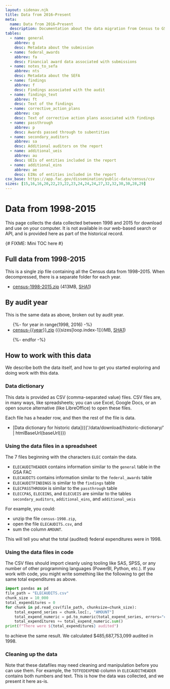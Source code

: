 ```yaml
---
layout: sidenav.njk
title: Data from 2016–Present
meta:
  name: Data from 2016–Present
  description: Documentation about the data migration from Census to GSA.
tables:
  - name: general
    abbrev: g
    desc: Metadata about the submission
  - name: federal_awards
    abbrev: fa
    desc: Financial award data associated with submissions
  - name: notes_to_sefa
    abbrev: nts
    desc: Metadata about the SEFA
  - name: findings
    abbrev: f
    desc: Findings associated with the audit
  - name: findings_text
    abbrev: ft
    desc: Text of the findings
  - name: corrective_action_plans
    abbrev: cap
    desc: Text of corrective action plans associated with findings
  - name: passthrough
    abbrev: p
    desc: Awards passed through to subentities
  - name: secondary_auditors
    abbrev: sa
    desc: Additional auditors on the report
  - name: additional_ueis
    abbrev: au
    desc: UEIs of entities included in the report
  - name: additional_eins
    abbrev: ae
    desc: EINs of entities included in the report
csv_base: https://app.fac.gov/dissemination/public-data/census/csv
sizes: [15,16,16,20,22,23,22,23,24,24,24,27,32,32,30,30,28,29]
---
```


# Data from 1998-2015

This page collects the data collected between 1998 and 2015 for download and use on your computer. It is not available in our web-based search or API, and is provided here as part of the historical record.

{#
FIXME: Mini TOC here
#}

## Full data from 1998-2015

This is a single zip file containing all the Census data from 1998–2015. When decompressed, there is a separate folder for each year.

* [census-1998-2015.zip]({{csv_base}}/census-1998-2015.zip)  (413MB, [SHA1]({{csv_base}}/census-1998-2015.sha1))

## By audit year

This is the same data as above, broken out by audit year. 

<ul>
{%- for year in range(1998, 2016) -%}
  <li><a href="{{csv_base}}/census-{{year}}.zip">census-{{year}}.zip</a> ({{sizes[loop.index-1]}}MB, <a href="{{csv_base}}/census-{{year}}.sha1">SHA1</a>)</li>
  
{%- endfor -%}
</ul>


## How to work with this data

We describe both the data itself, and how to get you started exploring and doing work with this data. 

### Data dictionary

This data is provided as CSV (comma-separated value) files. CSV files are, in many ways, like spreadsheets; you can use Excel, Google Docs, or an open source alternative (like LibreOffice) to open these files. 

Each file has a header row, and then the rest of the file is data. 

* [Data dictionary for historic data]({{'/data/download/historic-dictionary/' | htmlBaseUrl(baseUrl)}})

### Using the data files in a spreadsheet

The 7 files beginning with the characters `ELEC` contain the data. 

* `ELECAUDITHEADER` contains information similar to the `general` table in the GSA FAC
* `ELECAUDITS` contains information similar to the `federal_awards` table
* `ELECAUDITFINDINGS` is similar to the `findings` table
* `ELECPASSTHROUGH` is similar to the `passthrough` table
* `ELECCPAS`, `ELECEINS`, and `ELECUEIS` are similar to the tables `secondary_auditors`, `additional_eins`, and `additional_ueis`  

For example, you could:

* unzip the file `census-1998.zip`, 
* open the file `ELECAUDITS.csv`, and 
* sum the column `AMOUNT`. 

This will tell you what the total (audited) federal expenditures were in 1998. 

### Using the data files in code

The CSV files should import cleanly using tooling like SAS, SPSS, or any number of other programming languages (PowerBI, Python, etc.).
If you work with code, you might write something like the following to get the same total expenditures as above.

```python
import pandas as pd
file_path = "ELECAUDITS.csv"
chunk_size = 10_000
total_expenditures = 0
for chunk in pd.read_csv(file_path, chunksize=chunk_size):
    total_expend_series = chunk.loc[:, "AMOUNT"]
    total_expend_numeric = pd.to_numeric(total_expend_series, errors="coerce")
    total_expenditures += total_expend_numeric.sum()
print(f"There were ${total_expenditures} audited")
```

to achieve the same result. We calculated $485,687,753,099 audited in 1998. 

### Cleaning up the data

Note that these datafiles may need cleaning and manipulation before you can use them. For example, the `TOTFEDEXPEND` column in `ELECAUDITHEADER` contains both numbers and text. This is how the data was collected, and we present it here as-is. 